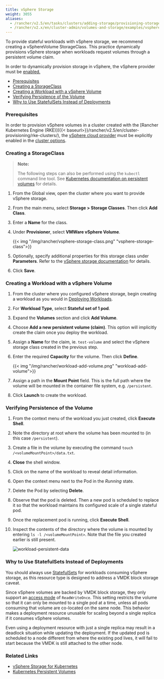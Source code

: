 ```yaml
---
title: vSphere Storage
weight: 3055
aliases:
  - /rancher/v2.5/en/tasks/clusters/adding-storage/provisioning-storage/vsphere/
  - /rancher/v2.x/en/cluster-admin/volumes-and-storage/examples/vsphere/
---
```


To provide stateful workloads with vSphere storage, we recommend creating a vSphereVolume StorageClass. This practice dynamically provisions vSphere storage when workloads request volumes through a persistent volume claim.

In order to dynamically provision storage in vSphere, the vSphere provider must be [enabled.]({{<baseurl>}}/rancher/v2.5/en/cluster-provisioning/rke-clusters/cloud-providers/vsphere)

- [Prerequisites](#prerequisites)
- [Creating a StorageClass](#creating-a-storageclass)
- [Creating a Workload with a vSphere Volume](#creating-a-workload-with-a-vsphere-volume)
- [Verifying Persistence of the Volume](#verifying-persistence-of-the-volume)
- [Why to Use StatefulSets Instead of Deployments](#why-to-use-statefulsets-instead-of-deployments)

### Prerequisites

In order to provision vSphere volumes in a cluster created with the [Rancher Kubernetes Engine (RKE)]({{< baseurl>}}/rancher/v2.5/en/cluster-provisioning/rke-clusters/), the [vSphere cloud provider]({{<baseurl>}}/rke/latest/en/config-options/cloud-providers/vsphere) must be explicitly enabled in the [cluster options]({{<baseurl>}}/rancher/v2.5/en/cluster-provisioning/rke-clusters/options/).

### Creating a StorageClass

> **Note:**
>
> The following steps can also be performed using the `kubectl` command line tool. See [Kubernetes documentation on persistent volumes](https://kubernetes.io/docs/concepts/storage/persistent-volumes/) for details.

1. From the Global view, open the cluster where you want to provide vSphere storage.
2. From the main menu, select **Storage > Storage Classes**. Then click **Add Class**.
3. Enter a **Name** for the class.
4. Under **Provisioner**, select **VMWare vSphere Volume**.

    {{< img "/img/rancher/vsphere-storage-class.png" "vsphere-storage-class">}}

5. Optionally, specify additional properties for this storage class under **Parameters**. Refer to the [vSphere storage documentation](https://vmware.github.io/vsphere-storage-for-kubernetes/documentation/storageclass.html) for details.
5. Click **Save**.

### Creating a Workload with a vSphere Volume

1. From the cluster where you configured vSphere storage, begin creating a workload as you would in [Deploying Workloads]({{<baseurl>}}/rancher/v2.5/en/k8s-in-rancher/workloads/deploy-workloads/).
2. For **Workload Type**, select **Stateful set of 1 pod**.
3. Expand the **Volumes** section and click **Add Volume**.
4. Choose **Add a new persistent volume (claim)**. This option will implicitly create the claim once you deploy the workload.
5. Assign a **Name** for the claim, ie. `test-volume` and select the vSphere storage class created in the previous step.
6. Enter the required **Capacity** for the volume. Then click **Define**.

    {{< img "/img/rancher/workload-add-volume.png" "workload-add-volume">}}

7. Assign a path in the **Mount Point** field. This is the full path where the volume will be mounted in the container file system, e.g. `/persistent`.
8. Click **Launch** to create the workload.

### Verifying Persistence of the Volume

1. From the context menu of the workload you just created, click **Execute Shell**.
2. Note the directory at root where the volume has been mounted to (in this case `/persistent`).
3. Create a file in the volume by executing the command `touch /<volumeMountPoint>/data.txt`.
4. **Close** the shell window.
5. Click on the name of the workload to reveal detail information.
6. Open the context menu next to the Pod in the *Running* state.
7. Delete the Pod by selecting **Delete**.
8. Observe that the pod is deleted. Then a new pod is scheduled to replace it so that the workload maintains its configured scale of a single stateful pod.
9. Once the replacement pod is running, click **Execute Shell**.
10. Inspect the contents of the directory where the volume is mounted by entering `ls -l /<volumeMountPoint>`. Note that the file you created earlier is still present.

    ![workload-persistent-data]({{<baseurl>}}/img/rancher/workload-persistent-data.png)

### Why to Use StatefulSets Instead of Deployments

You should always use [StatefulSets](https://kubernetes.io/docs/concepts/workloads/controllers/statefulset/) for workloads consuming vSphere storage, as this resource type is designed to address a VMDK block storage caveat.

Since vSphere volumes are backed by VMDK block storage, they only support an [access mode](https://kubernetes.io/docs/concepts/storage/persistent-volumes/#persistentvolumeclaims) of `ReadWriteOnce`. This setting restricts the volume so that it can only be mounted to a single pod at a time, unless all pods consuming that volume are co-located on the same node. This behavior makes a deployment resource unusable for scaling beyond a single replica if it consumes vSphere volumes.

Even using a deployment resource with just a single replica may result in a deadlock situation while updating the deployment. If the updated pod is scheduled to a node different from where the existing pod lives, it will fail to start because the VMDK is still attached to the other node.

### Related Links

- [vSphere Storage for Kubernetes](https://vmware.github.io/vsphere-storage-for-kubernetes/documentation/)
- [Kubernetes Persistent Volumes](https://kubernetes.io/docs/concepts/storage/persistent-volumes/)
